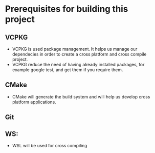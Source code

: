# Prerequisites for building this project
## VCPKG
*	VCPKG is used package management. It helps us manage our dependecies in order to create a cross platform and cross compile project.
*	VCPKG reduce the need of having already installed packages, for example google test, and get them if you require them.

##	CMake
*	CMake will generate the build system and will help us develop cross platform applications.

##	Git
##	WS:
*	WSL will be used for cross compiling

